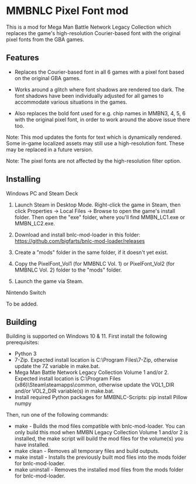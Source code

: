 MMBNLC Pixel Font mod
=====================

This is a mod for Mega Man Battle Network Legacy Collection which replaces the game's high-resolution Courier-based font with the original pixel fonts from the GBA games.


Features
--------

* Replaces the Courier-based font in all 6 games with a pixel font based on the original GBA games.

* Works around a glitch where font shadows are rendered too dark. The font shadows have been individually adjusted for all games to accommodate various situations in the games.

* Also replaces the bold font used for e.g. chip names in MMBN3, 4, 5, 6 with the original pixel font, in order to work around the above issue there too.

Note: This mod updates the fonts for text which is dynamically rendered. Some in-game localized assets may still use a high-resolution font. These may be replaced in a future version.

Note: The pixel fonts are not affected by the high-resolution filter option.


Installing
----------

Windows PC and Steam Deck

1. Launch Steam in Desktop Mode. Right-click the game in Steam, then click Properties → Local Files → Browse to open the game's install folder. Then open the "exe" folder, where you'll find MMBN_LC1.exe or MMBN_LC2.exe.

2. Download and install bnlc-mod-loader in this folder: https://github.com/bigfarts/bnlc-mod-loader/releases

3. Create a "mods" folder in the same folder, if it doesn't yet exist.

4. Copy the PixelFont_Vol1 (for MMBNLC Vol. 1) or PixelFont_Vol2 (for MMBNLC Vol. 2) folder to the "mods" folder.

5. Launch the game via Steam.

Nintendo Switch

To be added.


Building
--------

Building is supported on Windows 10 & 11. First install the following prerequisites:

* Python 3
* 7-Zip. Expected install location is C:\Program Files\7-Zip, otherwise update the 7Z variable in make.bat.
* Mega Man Battle Network Legacy Collection Volume 1 and/or 2. Expected install location is C:\Program Files (x86)\Steam\steamapps\common, otherwise update the VOL1_DIR and/or VOL2_DIR variable(s) in make.bat.
* Install required Python packages for MMBNLC-Scripts: pip install Pillow numpy

Then, run one of the following commands:

* make - Builds the mod files compatible with bnlc-mod-loader. You can only build this mod when MMBN Legacy Collection Volume 1 and/or 2 is installed, the make script will build the mod files for the volume(s) you have installed.
* make clean - Removes all temporary files and build outputs.
* make install - Installs the previously built mod files into the mods folder for bnlc-mod-loader.
* make uninstall - Removes the installed mod files from the mods folder for bnlc-mod-loader.
